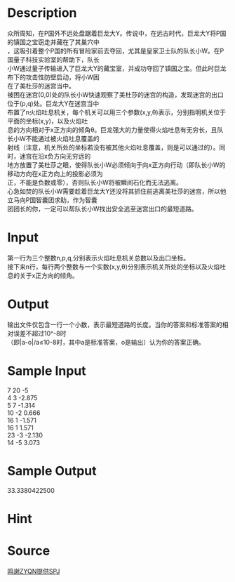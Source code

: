 
# Description

<div class="content"><div>众所周知，在P国外不远处盘踞着巨龙大Y。传说中，在远古时代，巨龙大Y将P国的镇国之宝窃走并藏在了其巢穴中</div>
<div>，这吸引着整个P国的所有冒险家前去夺回，尤其是皇家卫士队的队长小W。在P国量子科技实验室的帮助下，队长</div>
<div>小W通过量子传输进入了巨龙大Y的藏宝室，并成功夺回了镇国之宝。但此时巨龙布下的攻击性防壁启动，将小W困</div>
<div>在了美杜莎的迷宫当中。</div>
<div></div>
<div>被困在迷宫(0,0)处的队长小W快速观察了美杜莎的迷宫的构造，发现迷宫的出口位于(p,q)处。巨龙大Y在迷宫当中</div>
<div>布置了n火焰吐息机关，每个机关可以用三个参数(x,y,θ)表示，分别指明机关位于平面的坐标(x,y)，以及火焰吐</div>
<div>息的方向相对于x正方向的倾角θ。巨龙强大的力量使得火焰吐息有无穷长，且队长小W不能通过被火焰吐息覆盖的</div>
<div>射线（注意，机关所处的坐标若没有被其他火焰吐息覆盖，则是可以通过的）。同时，迷宫在沿x负方向无穷远的</div>
<div>地方放置了美杜莎之眼，使得队长小W必须倾向于向x正方向行动（即队长小W的移动方向在x正方向上的投影必须为</div>
<div>正，不能是负数或零），否则队长小W将被瞬间石化而无法逃离。</div>
<div>心急如焚的队长小W需要趁着巨龙大Y还没将其抓住前逃离美杜莎的迷宫，所以他立马向P国智囊团求助，作为智囊</div>
<div>团团长的你，一定可以帮队长小W找出安全逃至迷宫出口的最短道路。</div>
<div></div></div>

# Input

<div class="content"><div>第一行为三个整数n,p,q,分别表示火焰吐息机关总数以及出口坐标。</div>
<div>接下来n行，每行两个整数与一个实数(x,y,θ)分别表示机关所处的坐标以及火焰吐息的关于x正方向的倾角。</div>
<div></div></div>

# Output

<div class="content"><div>输出文件仅包含一行一个小数，表示最短道路的长度。当你的答案和标准答案的相对误差不超过10^-8时</div>
<div>（即|a-o|/a≤10-8时，其中a是标准答案，o是输出）认为你的答案正确。</div>
<div></div></div>

# Sample Input

<div class="content"><span class="sampledata">7 20 -5<br/>
4 3 -2.875<br/>
5 7 -1.314<br/>
10 -2 0.666<br/>
16 1 -1.571<br/>
16 1 1.571<br/>
23 -3 -2.130<br/>
14 -5 3.073</span></div>

# Sample Output

<div class="content"><span class="sampledata">33.3380422500</span></div>

# Hint

<div class="content"><p></p></div>

# Source

<div class="content"><p><a href="problemset.php?search=鸣谢ZYQN提供SPJ">鸣谢ZYQN提供SPJ</a></p></div>

